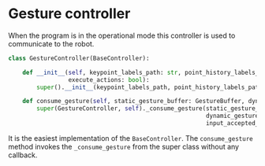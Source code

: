 # Gesture controller
When the program is in the operational mode this controller is used to communicate to the robot.

```py
class GestureController(BaseController):

    def __init__(self, keypoint_labels_path: str, point_history_labels_path: str, automata_descriptor_path: str,
                 execute_actions: bool):
        super().__init__(keypoint_labels_path, point_history_labels_path, automata_descriptor_path, execute_actions)

    def consume_gesture(self, static_gesture_buffer: GestureBuffer, dynamic_gesture_buffer: GestureBuffer):
        super(GestureController, self)._consume_gesture(static_gesture_buffer,
                                                        dynamic_gesture_buffer,
                                                        input_accepted_callback=None)
```

It is the easiest implementation of the `BaseController`. The `consume_gesture` method invokes the `_consume_gesture` from the super class without any callback.
